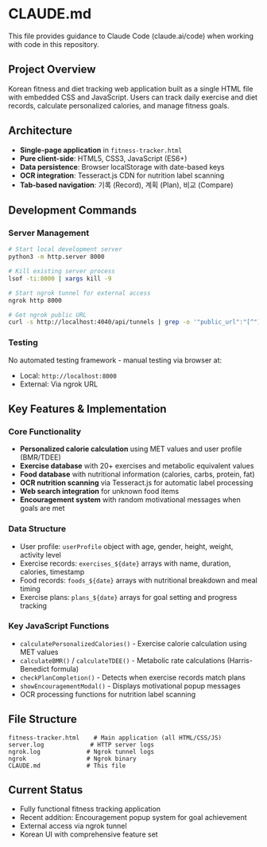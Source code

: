 # CLAUDE.md

This file provides guidance to Claude Code (claude.ai/code) when working with code in this repository.

## Project Overview
Korean fitness and diet tracking web application built as a single HTML file with embedded CSS and JavaScript. Users can track daily exercise and diet records, calculate personalized calories, and manage fitness goals.

## Architecture
- **Single-page application** in `fitness-tracker.html`
- **Pure client-side**: HTML5, CSS3, JavaScript (ES6+)
- **Data persistence**: Browser localStorage with date-based keys
- **OCR integration**: Tesseract.js CDN for nutrition label scanning
- **Tab-based navigation**: 기록 (Record), 계획 (Plan), 비교 (Compare)

## Development Commands

### Server Management
```bash
# Start local development server
python3 -m http.server 8000

# Kill existing server process
lsof -ti:8000 | xargs kill -9

# Start ngrok tunnel for external access
ngrok http 8000

# Get ngrok public URL
curl -s http://localhost:4040/api/tunnels | grep -o '"public_url":"[^"]*' | head -1 | cut -d'"' -f4
```

### Testing
No automated testing framework - manual testing via browser at:
- Local: `http://localhost:8000`
- External: Via ngrok URL

## Key Features & Implementation

### Core Functionality
- **Personalized calorie calculation** using MET values and user profile (BMR/TDEE)
- **Exercise database** with 20+ exercises and metabolic equivalent values
- **Food database** with nutritional information (calories, carbs, protein, fat)
- **OCR nutrition scanning** via Tesseract.js for automatic label processing
- **Web search integration** for unknown food items
- **Encouragement system** with random motivational messages when goals are met

### Data Structure
- User profile: `userProfile` object with age, gender, height, weight, activity level
- Exercise records: `exercises_${date}` arrays with name, duration, calories, timestamp
- Food records: `foods_${date}` arrays with nutritional breakdown and meal timing
- Exercise plans: `plans_${date}` arrays for goal setting and progress tracking

### Key JavaScript Functions
- `calculatePersonalizedCalories()` - Exercise calorie calculation using MET values
- `calculateBMR()` / `calculateTDEE()` - Metabolic rate calculations (Harris-Benedict formula)
- `checkPlanCompletion()` - Detects when exercise records match plans
- `showEncouragementModal()` - Displays motivational popup messages
- OCR processing functions for nutrition label scanning

## File Structure
```
fitness-tracker.html    # Main application (all HTML/CSS/JS)
server.log             # HTTP server logs
ngrok.log             # Ngrok tunnel logs
ngrok                 # Ngrok binary
CLAUDE.md             # This file
```

## Current Status
- Fully functional fitness tracking application
- Recent addition: Encouragement popup system for goal achievement
- External access via ngrok tunnel
- Korean UI with comprehensive feature set
